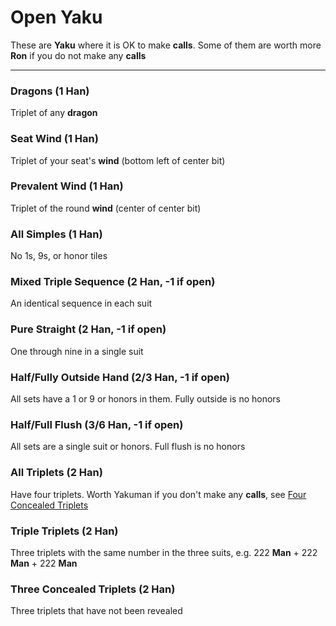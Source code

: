 # Open Yaku

These are **Yaku** where it is OK to make **calls**.  Some of them are worth more **Ron** if you
do not make any **calls**

---

### Dragons (1 Han)
Triplet of any **dragon**

### Seat Wind (1 Han)
Triplet of your seat's **wind** (bottom left of center bit)

### Prevalent Wind (1 Han)
Triplet of the round **wind** (center of center bit)

### All Simples (1 Han)
No 1s, 9s, or honor tiles

### Mixed Triple Sequence (2 Han, -1 if open)
An identical sequence in each suit

### Pure Straight (2 Han, -1 if open)
One through nine in a single suit

### Half/Fully Outside Hand (2/3 Han, -1 if open)
All sets have a 1 or 9 or honors in them.  Fully outside is no honors

### Half/Full Flush (3/6 Han, -1 if open)
All sets are a single suit or honors.  Full flush is no honors

### All Triplets (2 Han)
Have four triplets.  Worth Yakuman if you don't make any **calls**, see
[Four Concealed Triplets](README-lucky-or-difficult-yaku.md)

### Triple Triplets (2 Han)
Three triplets with the same number in the three suits, e.g. 222 **Man** + 222 **Man** + 222 **Man**

### Three Concealed Triplets (2 Han)
Three triplets that have not been revealed

